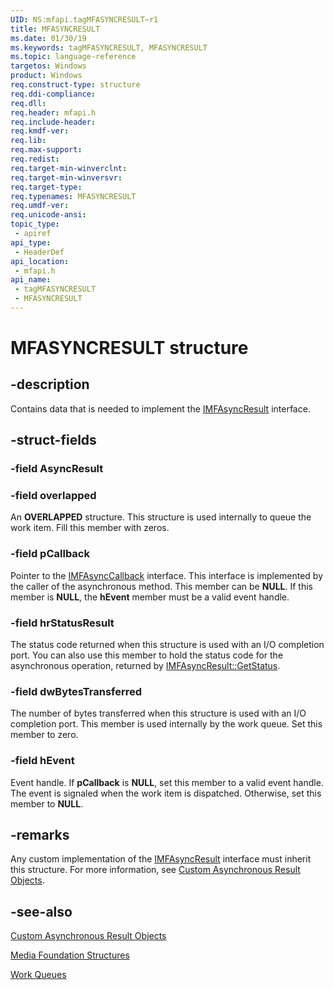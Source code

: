 ```yaml
---
UID: NS:mfapi.tagMFASYNCRESULT~r1
title: MFASYNCRESULT
ms.date: 01/30/19
ms.keywords: tagMFASYNCRESULT, MFASYNCRESULT
ms.topic: language-reference
targetos: Windows
product: Windows
req.construct-type: structure
req.ddi-compliance: 
req.dll: 
req.header: mfapi.h
req.include-header: 
req.kmdf-ver: 
req.lib: 
req.max-support: 
req.redist: 
req.target-min-winverclnt: 
req.target-min-winversvr: 
req.target-type: 
req.typenames: MFASYNCRESULT
req.umdf-ver: 
req.unicode-ansi: 
topic_type:
 - apiref
api_type:
 - HeaderDef
api_location:
 - mfapi.h
api_name:
 - tagMFASYNCRESULT
 - MFASYNCRESULT
---
```


# MFASYNCRESULT structure


## -description

Contains data that is needed to implement the <a href="https://docs.microsoft.com/windows/desktop/api/mfobjects/nn-mfobjects-imfasyncresult">IMFAsyncResult</a> interface.


## -struct-fields

### -field AsyncResult

### -field overlapped

An <b>OVERLAPPED</b> structure. 
This structure is used internally to queue the work item. 
Fill this member with zeros.


### -field pCallback

Pointer to the <a href="https://docs.microsoft.com/windows/desktop/api/mfobjects/nn-mfobjects-imfasynccallback">IMFAsyncCallback</a> interface. 
This interface is implemented by the caller of the asynchronous method. 
This member can be <b>NULL</b>. If this member is <b>NULL</b>, the <b>hEvent</b> member must be a valid event handle.


### -field hrStatusResult

The status code returned when this structure is used with an I/O completion port. 
You can also use this member to hold the status code for the asynchronous operation, returned by <a href="https://docs.microsoft.com/windows/desktop/api/mfobjects/nf-mfobjects-imfasyncresult-getstatus">IMFAsyncResult::GetStatus</a>.


### -field dwBytesTransferred

The number of bytes transferred when this structure is used with an I/O completion port. 
This member is used internally by the work queue. Set this member to zero.


### -field hEvent

Event handle. If <b>pCallback</b> is <b>NULL</b>, set this member to a valid event handle. 
The event is signaled when the work item is dispatched. Otherwise, set this member to <b>NULL</b>.


## -remarks

Any custom implementation of the <a href="https://docs.microsoft.com/windows/desktop/api/mfobjects/nn-mfobjects-imfasyncresult">IMFAsyncResult</a> interface must inherit this structure. 
For more information, see <a href="https://docs.microsoft.com/windows/desktop/medfound/custom-asynchronous-result-objects">Custom Asynchronous Result Objects</a>.


## -see-also

<a href="https://docs.microsoft.com/windows/desktop/medfound/custom-asynchronous-result-objects">Custom Asynchronous Result Objects</a>

<a href="https://docs.microsoft.com/windows/desktop/medfound/media-foundation-structures">Media Foundation Structures</a>

<a href="https://docs.microsoft.com/windows/desktop/medfound/work-queues">Work Queues</a>
 

 


